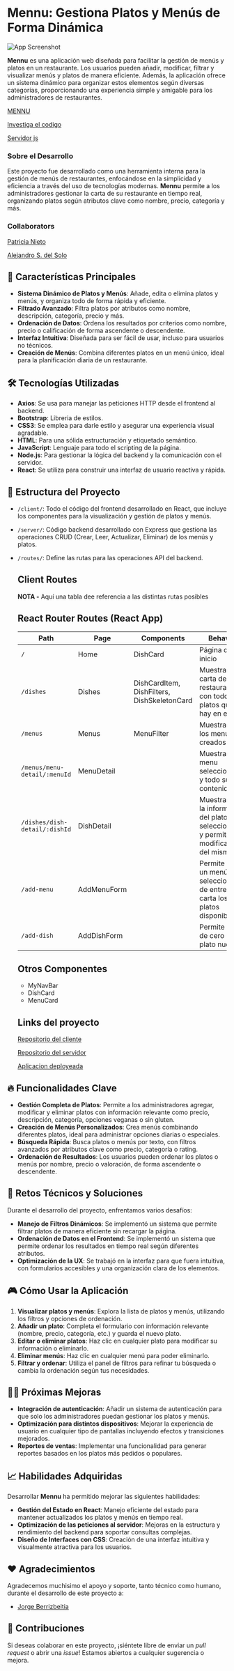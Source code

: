 # Mennu: Gestiona Platos y Menús de Forma Dinámica

![App Screenshot](./public/PortadaMennu.jpg)

**Mennu** es una aplicación web diseñada para facilitar la gestión de menús y platos en un restaurante. Los usuarios pueden añadir, modificar, filtrar y visualizar menús y platos de manera eficiente. Además, la aplicación ofrece un sistema dinámico para organizar estos elementos según diversas categorías, proporcionando una experiencia simple y amigable para los administradores de restaurantes.

[MENNU](https://mennu-ih.netlify.app/)

[Investiga el codigo](https://github.com/as-Solo/mennu)

[Servidor js](https://github.com/as-Solo/mennu-api)

### Sobre el Desarrollo

Este proyecto fue desarrollado como una herramienta interna para la gestión de menús de restaurantes, enfocándose en la simplicidad y eficiencia a través del uso de tecnologías modernas. **Mennu** permite a los administradores gestionar la carta de su restaurante en tiempo real, organizando platos según atributos clave como nombre, precio, categoría y más.

### Collaborators

[Patricia Nieto](https://github.com/PatriNieto)

[Alejandro S. del Solo](https://github.com/as-Solo)

## 🚀 Características Principales

- **Sistema Dinámico de Platos y Menús**: Añade, edita o elimina platos y menús, y organiza todo de forma rápida y eficiente.
- **Filtrado Avanzado**: Filtra platos por atributos como nombre, descripción, categoría, precio y más.
- **Ordenación de Datos**: Ordena los resultados por criterios como nombre, precio o calificación de forma ascendente o descendente.
- **Interfaz Intuitiva**: Diseñada para ser fácil de usar, incluso para usuarios no técnicos.
- **Creación de Menús**: Combina diferentes platos en un menú único, ideal para la planificación diaria de un restaurante.

## 🛠️ Tecnologías Utilizadas

- **Axios**: Se usa para manejar las peticiones HTTP desde el frontend al backend.
- **Bootstrap**: Libreria de estilos.
- **CSS3**: Se emplea para darle estilo y asegurar una experiencia visual agradable.
- **HTML**: Para una sólida estructuración y etiquetado semántico.
- **JavaScript**: Lenguaje para todo el scripting de la página.
- **Node.js**: Para gestionar la lógica del backend y la comunicación con el servidor.
- **React**: Se utiliza para construir una interfaz de usuario reactiva y rápida.

## 📂 Estructura del Proyecto

- `/client/`: Todo el código del frontend desarrollado en React, que incluye los componentes para la visualización y gestión de platos y menús.
- `/server/`: Código backend desarrollado con Express que gestiona las operaciones CRUD (Crear, Leer, Actualizar, Eliminar) de los menús y platos.
- `/routes/`: Define las rutas para las operaciones API del backend.

    ## Client Routes

    **NOTA -** Aquí una tabla dee referencia a las distintas rutas posibles

    ## React Router Routes (React App)
    | Path                      | Page            | Components | Behavior |
    | ------------------------- | ----------------| ----------------  |  ------------------------------------------------------------  |
    | `/` | Home | DishCard | Página de inicio|
    | `/dishes` | Dishes | DishCardItem, DishFilters, DishSkeletonCard | Muestra la carta del restaurante con todos los platos que hay en ella |
    | `/menus` | Menus | MenuFilter | Muestra todos los menus creados|
    | `/menus/menu-detail/:menuId` | MenuDetail | | Muestra el menu seleccionado y todo su contenido |
    | `/dishes/dish-detail/:dishId` | DishDetail |                   | Muestra toda la informacion del plato seleccionado y permite la modificacion del mismo |
    | `/add-menu` | AddMenuForm   |  | Permite crear un menú, seleccionando de entre la carta los platos disponibles|
    | `/add-dish` | AddDishForm   |  | Permite crear de cero un plato nuevo |

    ## Otros Componentes
    - MyNavBar
    - DishCard
    - MenuCard
  
    ## Links del proyecto
    [Repositorio del cliente](https://github.com/as-Solo/mennu)

    [Repositorio del servidor](https://github.com/as-Solo/mennu-api)

    [Aplicacion deployeada](https://mennu-ih.netlify.app/)


## 🔥 Funcionalidades Clave

- **Gestión Completa de Platos**: Permite a los administradores agregar, modificar y eliminar platos con información relevante como precio, descripción, categoría, opciones veganas o sin gluten.
- **Creación de Menús Personalizados**: Crea menús combinando diferentes platos, ideal para administrar opciones diarias o especiales.
- **Búsqueda Rápida**: Busca platos o menús por texto, con filtros avanzados por atributos clave como precio, categoría o rating.
- **Ordenación de Resultados**: Los usuarios pueden ordenar los platos o menús por nombre, precio o valoración, de forma ascendente o descendente.

## 🎯 Retos Técnicos y Soluciones

Durante el desarrollo del proyecto, enfrentamos varios desafíos:

- **Manejo de Filtros Dinámicos**: Se implementó un sistema que permite filtrar platos de manera eficiente sin recargar la página.
- **Ordenación de Datos en el Frontend**: Se implementó un sistema que permite ordenar los resultados en tiempo real según diferentes atributos.
- **Optimización de la UX**: Se trabajó en la interfaz para que fuera intuitiva, con formularios accesibles y una organización clara de los elementos.

## 🎮 Cómo Usar la Aplicación

1. **Visualizar platos y menús**: Explora la lista de platos y menús, utilizando los filtros y opciones de ordenación.
2. **Añadir un plato**: Completa el formulario con información relevante (nombre, precio, categoría, etc.) y guarda el nuevo plato.
3. **Editar o eliminar platos**: Haz clic en cualquier plato para modificar su información o eliminarlo.
4. **Eliminar menús**: Haz clic en cualquier menú para poder eliminarlo.
5. **Filtrar y ordenar**: Utiliza el panel de filtros para refinar tu búsqueda o cambia la ordenación según tus necesidades.

## 👨‍💻 Próximas Mejoras

- **Integración de autenticación**: Añadir un sistema de autenticación para que solo los administradores puedan gestionar los platos y menús.
- **Optimización para distintos dispositivos**: Mejorar la experiencia de usuario en cualquier tipo de pantallas incluyendo efectos y transiciones mejorados.
- **Reportes de ventas**: Implementar una funcionalidad para generar reportes basados en los platos más pedidos o populares.

## 📈 Habilidades Adquiridas

Desarrollar **Mennu** ha permitido mejorar las siguientes habilidades:

- **Gestión del Estado en React**: Manejo eficiente del estado para mantener actualizados los platos y menús en tiempo real.
- **Optimización de las peticiones al servidor**: Mejoras en la estructura y rendimiento del backend para soportar consultas complejas.
- **Diseño de Interfaces con CSS**: Creación de una interfaz intuitiva y visualmente atractiva para los usuarios.

## ❤️ Agradecimientos

Agradecemos muchisimo el apoyo y soporte, tanto técnico como humano, durante el desarrollo de este proyecto a:

- [Jorge Berrizbeitia](https://github.com/jorgeberrizbeitia)
## 🤝 Contribuciones

Si deseas colaborar en este proyecto, ¡siéntete libre de enviar un *pull request* o abrir una *issue*! Estamos abiertos a cualquier sugerencia o mejora.

